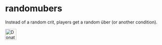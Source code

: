 # randomubers
Instead of a random crit, players get a random über (or another condition).

<a href='https://ko-fi.com/jugadorxei' target='_blank'><img height='36' style='border:0px;height:36px;' src='https://az743702.vo.msecnd.net/cdn/kofi3.png?v=0' border='0' alt='Donate if you think übers are funnier.' /></a>